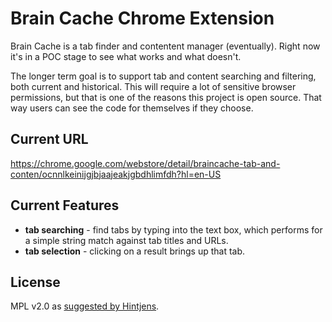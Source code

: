 # Brain Cache Chrome Extension

Brain Cache is a tab finder and contentent manager (eventually).  Right now it's in a POC stage to see what works and what doesn't.

The longer term goal is to support tab and content searching and filtering, both current and historical.  This will require a lot of sensitive browser permissions, but that is one of the reasons this project is open source.  That way users can see the code for themselves if they choose.

## Current URL

https://chrome.google.com/webstore/detail/braincache-tab-and-conten/ocnnlkeinijgjbjaajeakjgbdhlimfdh?hl=en-US

## Current Features

- **tab searching** - find tabs by typing into the text box, which performs for a simple string match against tab titles and URLs.
- **tab selection** - clicking on a result brings up that tab.

## License

MPL v2.0 as [suggested by Hintjens](http://hintjens.com/blog:68).
